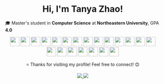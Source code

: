 <h1 align="center">Hi, I'm Tanya Zhao!</h1>

🎓 Master's student in **Computer Science** at **Northeastern University**, GPA **4.0**  

<p align="center">
  <img src="https://cdn.jsdelivr.net/gh/devicons/devicon/icons/java/java-original.svg" width="30px">
  <img src="https://cdn.jsdelivr.net/gh/devicons/devicon/icons/python/python-original.svg" width="30px">
  <img src="https://cdn.jsdelivr.net/gh/devicons/devicon/icons/c/c-original.svg" width="30px">
  <img src="https://cdn.jsdelivr.net/gh/devicons/devicon/icons/cplusplus/cplusplus-original.svg" width="30px">
  <img src="https://cdn.jsdelivr.net/gh/devicons/devicon/icons/csharp/csharp-original.svg" width="30px">
  <img src="https://cdn.jsdelivr.net/gh/devicons/devicon/icons/javascript/javascript-original.svg" width="30px">
  <img src="https://cdn.jsdelivr.net/gh/devicons/devicon/icons/typescript/typescript-original.svg" width="30px">
  <img src="https://cdn.jsdelivr.net/gh/devicons/devicon/icons/kotlin/kotlin-original.svg" width="30px">
  <img src="https://cdn.jsdelivr.net/gh/devicons/devicon/icons/go/go-original.svg" width="30px">
  <img src="https://cdn.jsdelivr.net/gh/devicons/devicon/icons/spring/spring-original.svg" width="30px">
  <img src="https://cdn.jsdelivr.net/gh/devicons/devicon/icons/nodejs/nodejs-original.svg" width="30px">
  <img src="https://cdn.jsdelivr.net/gh/devicons/devicon/icons/express/express-original.svg" width="30px">
  <img src="https://cdn.jsdelivr.net/gh/devicons/devicon/icons/react/react-original.svg" width="30px">
  <img src="https://cdn.jsdelivr.net/gh/devicons/devicon/icons/django/django-plain.svg" width="30px">
  <img src="https://cdn.jsdelivr.net/gh/devicons/devicon/icons/docker/docker-original.svg" width="30px">
  <img src="https://cdn.jsdelivr.net/gh/devicons/devicon/icons/kubernetes/kubernetes-plain.svg" width="30px">
  <img src="https://cdn.jsdelivr.net/gh/devicons/devicon/icons/postgresql/postgresql-original.svg" width="30px">
  <img src="https://cdn.jsdelivr.net/gh/devicons/devicon/icons/mysql/mysql-original.svg" width="30px">
  <img src="https://cdn.jsdelivr.net/gh/devicons/devicon/icons/mongodb/mongodb-original.svg" width="30px">
  <img src="https://cdn.jsdelivr.net/gh/devicons/devicon/icons/redis/redis-original.svg" width="30px">
  <img src="https://cdn.jsdelivr.net/gh/devicons/devicon/icons/amazonwebservices/amazonwebservices-original-wordmark.svg" width="30px">
</p>

<p align="center">
  ⭐ Thanks for visiting my profile! Feel free to connect! 😊  
</p>

<p align="center">
  <a href="https://www.linkedin.com/in/tianjiazhao/" target="_blank">
    <img src="https://img.shields.io/badge/LinkedIn-0077B5?style=for-the-badge&logo=linkedin&logoColor=white">
  </a>
  <a href="https://www.instagram.com/heyxtanya/" target="_blank">
    <img src="https://img.shields.io/badge/Instagram-E4405F?style=for-the-badge&logo=instagram&logoColor=white">
  </a>
</p>
